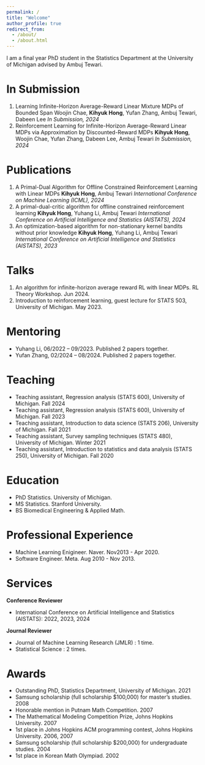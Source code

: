 ```yaml
---
permalink: /
title: "Welcome"
author_profile: true
redirect_from:
  - /about/
  - /about.html
---
```


I am a final year PhD student in the Statistics Department at the University of Michigan advised by Ambuj Tewari.

In Submission
======
1. Learning Infinite-Horizon Average-Reward Linear Mixture MDPs of Bounded Span
Woojin Chae, **Kihyuk Hong**, Yufan Zhang, Ambuj Tewari, Dabeen Lee
*In Submission, 2024*
1. Reinforcement Learning for Infinite-Horizon Average-Reward Linear MDPs via Approximation by Discounted-Reward MDPs
**Kihyuk Hong**, Woojin Chae, Yufan Zhang, Dabeen Lee, Ambuj Tewari
*In Submission, 2024*

Publications
======
1. A Primal-Dual Algorithm for Offline Constrained Reinforcement Learning with Linear MDPs
**Kihyuk Hong**, Ambuj Tewari
*International Conference on Machine Learning (ICML), 2024*
1. A primal-dual-critic algorithm for offline constrained reinforcement learning
**Kihyuk Hong**, Yuhang Li, Ambuj Tewari
*International Conference on Artificial Intelligence and Statistics (AISTATS), 2024*
1. An optimization-based algorithm for non-stationary kernel bandits without prior knowledge
**Kihyuk Hong**, Yuhang Li, Ambuj Tewari
*International Conference on Artificial Intelligence and Statistics (AISTATS), 2023*

Talks
======
1. An algorithm for infinite-horizon average reward RL with linear MDPs. RL Theory Workshop. Jun 2024.
1. Introduction to reinforcement learning, guest lecture for STATS 503, University of Michigan. May 2023.

Mentoring
======
- Yuhang Li, 06/2022 – 09/2023. Published 2 papers together.
- Yufan Zhang, 02/2024 – 08/2024. Published 2 papers together.

Teaching
======
- Teaching assistant, Regression analysis (STATS 600), University of Michigan. Fall 2024
- Teaching assistant, Regression analysis (STATS 600), University of Michigan. Fall 2023
- Teaching assistant, Introduction to data science (STATS 206), University of Michigan. Fall 2021
- Teaching assistant, Survey sampling techniques (STATS 480), University of Michigan. Winter 2021
- Teaching assistant, Introduction to statistics and data analysis (STATS 250), University of Michigan. Fall 2020

Education
======
- PhD Statistics. University of Michigan.
- MS Statistics. Stanford University.
- BS Biomedical Engineering & Applied Math.

Professional Experience
======
- Machine Learning Enigineer. Naver. Nov2013 - Apr 2020.
- Software Engineer. Meta. Aug 2010 - Nov 2013.

Services
======
**Conference Reviewer**
- International Conference on Artificial Intelligence and Statistics (AISTATS): 2022, 2023, 2024

**Journal Reviewer**
- Journal of Machine Learning Research (JMLR) : 1 time.
- Statistical Science : 2 times.

Awards
======
- Outstanding PhD, Statistics Department, University of Michigan. 2021
- Samsung scholarship (full scholarship $100,000) for master’s studies. 2008
- Honorable mention in Putnam Math Competition. 2007
- The Mathematical Modeling Competition Prize, Johns Hopkins University. 2007
- 1st place in Johns Hopkins ACM programming contest, Johns Hopkins University. 2006, 2007
- Samsung scholarship (full scholarship $200,000) for undergraduate studies. 2004
- 1st place in Korean Math Olympiad. 2002